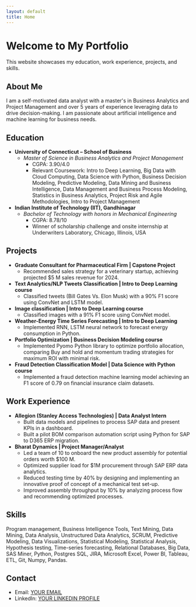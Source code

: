 ```yaml
---
layout: default
title: Home
---
```


# Welcome to My Portfolio

This website showcases my education, work experience, projects, and skills.

## About Me

I am a self-motivated data analyst with a master's in Business Analytics and Project Management and over 5 years of experience leveraging data to drive decision-making. I am passionate about artificial intelligence and machine learning for business needs.

## Education

- **University of Connecticut – School of Business**
  - *Master of Science in Business Analytics and Project Management*
    - CGPA: 3.90/4.0
    - Relevant Coursework: Intro to Deep Learning, Big Data with Cloud Computing, Data Science with Python, Business Decision Modeling, Predictive Modeling, Data Mining and Business Intelligence, Data Management and Business Process Modeling, Statistics in Business Analytics, Project Risk and Agile Methodologies, Intro to Project Management
- **Indian Institute of Technology (IIT), Gandhinagar**
  - *Bachelor of Technology with honors in Mechanical Engineering*
    - CGPA: 8.78/10
    - Winner of scholarship challenge and onsite internship at Underwriters Laboratory, Chicago, Illinois, USA

## Projects

- **Graduate Consultant for Pharmaceutical Firm | Capstone Project**
  - Recommended sales strategy for a veterinary startup, achieving projected $5 M sales revenue for 2024.
- **Text Analytics/NLP Tweets Classification | Intro to Deep Learning course**
  - Classified tweets (Bill Gates Vs. Elon Musk) with a 90% F1 score using ConvNet and LSTM model.
- **Image classification | Intro to Deep Learning course**
  - Classified images with a 91% F1 score using ConvNet model.
- **Weather-Energy Time Series Forecasting | Intro to Deep Learning**
  - Implemented RNN, LSTM neural network to forecast energy consumption in Python.
- **Portfolio Optimization | Business Decision Modeling course**
  - Implemented Pyomo Python library to optimize portfolio allocation, comparing Buy and hold and momentum trading strategies for maximum ROI with minimal risk.
- **Fraud Detection Classification Model | Data Science with Python course**
  - Implemented a fraud detection machine learning model achieving an F1 score of 0.79 on financial insurance claim datasets.

## Work Experience

- **Allegion (Stanley Access Technologies) | Data Analyst Intern**
  - Built data models and pipelines to process SAP data and present KPIs in a dashboard.
  - Built a pilot BOM comparison automation script using Python for SAP to D365 ERP migration.
- **Bharat Dynamics | Project Manager/Analyst**
  - Led a team of 10 to onboard the new product assembly for potential orders worth $100 M.
  - Optimized supplier load for $1M procurement through SAP ERP data analytics.
  - Reduced testing time by 40% by designing and implementing an innovative proof of concept of a mechanical test set-up.
  - Improved assembly throughput by 10% by analyzing process flow and recommending optimized processes.

## Skills

Program management, Business Intelligence Tools, Text Mining, Data Mining, Data Analysis, Unstructured Data Analytics, SCRUM, Predictive Modeling, Data Visualizations, Statistical Modeling, Statistical Analysis, Hypothesis testing, Time-series forecasting, Relational Databases, Big Data, SAS Miner, Python, Postgres SQL, JIRA, Microsoft Excel, Power BI, Tableau, ETL, Git, Numpy, Pandas.

## Contact

- Email: [YOUR EMAIL](mailto:your-email@example.com)
- LinkedIn: [YOUR LINKEDIN PROFILE](https://www.linkedin.com/in/your-linkedin-profile/)
